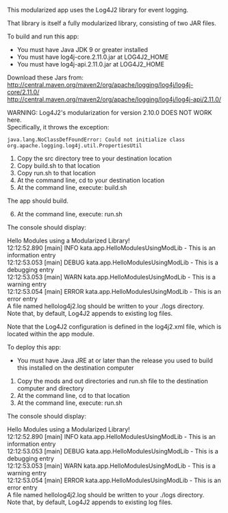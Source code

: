 This modularized app uses the Log4J2 library for event logging.

That library is itself a fully modularized library, consisting of two JAR files.

To build and run this app:

- You must have Java JDK 9 or greater installed
- You must have log4j-core.2.11.0.jar at LOG4J2_HOME
- You must have log4j-api.2.11.0.jar at LOG4J2_HOME

Download these Jars from:  
http://central.maven.org/maven2/org/apache/logging/log4j/log4j-core/2.11.0/  
http://central.maven.org/maven2/org/apache/logging/log4j/log4j-api/2.11.0/  

WARNING: Log4J2's modularization for version 2.10.0 DOES NOT WORK here.  
Specifically, it throws the exception:
```
java.lang.NoClassDefFoundError: Could not initialize class org.apache.logging.log4j.util.PropertiesUtil
```
1. Copy the src directory tree to your destination location
2. Copy build.sh to that location
3. Copy run.sh to that location
4. At the command line, cd to your destination location
5. At the command line, execute: build.sh

The app should build.

6. At the command line, execute: run.sh

The console should display:

Hello Modules using a Modularized Library!  
12:12:52.890 [main] INFO  kata.app.HelloModulesUsingModLib - This is an information entry  
12:12:53.053 [main] DEBUG kata.app.HelloModulesUsingModLib - This is a debugging entry  
12:12:53.053 [main] WARN  kata.app.HelloModulesUsingModLib - This is a warning entry  
12:12:53.054 [main] ERROR kata.app.HelloModulesUsingModLib - This is an error entry  
A file named hellolog4j2.log should be written to your ./logs directory.  
Note that, by default, Log4J2 appends to existing log files.

Note that the Log4J2 configuration is defined in the log4j2.xml file,
which is located within the app module.

To deploy this app:

- You must have Java JRE at or later than the release you used to build this installed on the destination computer

1. Copy the mods and out directories and run.sh file to the destination computer and directory
2. At the command line, cd to that location
2. At the command line, execute: run.sh

The console should display:

Hello Modules using a Modularized Library!  
12:12:52.890 [main] INFO  kata.app.HelloModulesUsingModLib - This is an information entry  
12:12:53.053 [main] DEBUG kata.app.HelloModulesUsingModLib - This is a debugging entry  
12:12:53.053 [main] WARN  kata.app.HelloModulesUsingModLib - This is a warning entry  
12:12:53.054 [main] ERROR kata.app.HelloModulesUsingModLib - This is an error entry  
A file named hellolog4j2.log should be written to your ./logs directory.  
Note that, by default, Log4J2 appends to existing log files.
